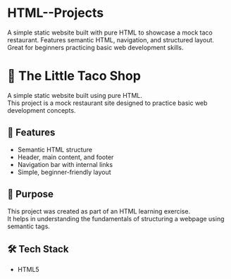 # HTML--Projects
A simple static website built with pure HTML to showcase a mock taco restaurant. Features semantic HTML, navigation, and structured layout. Great for beginners practicing basic web development skills.

# 🌮 The Little Taco Shop

A simple static website built using pure HTML.  
This project is a mock restaurant site designed to practice basic web development concepts.

## 🚀 Features

- Semantic HTML structure
- Header, main content, and footer
- Navigation bar with internal links
- Simple, beginner-friendly layout

## 🎯 Purpose

This project was created as part of an HTML learning exercise.  
It helps in understanding the fundamentals of structuring a webpage using semantic tags.

## 🛠️ Tech Stack

- HTML5
